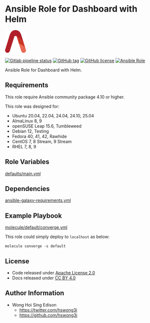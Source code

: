 # Ansible Role for Dashboard with Helm

<a href="https://alvistack.com" title="AlviStack" target="_blank"><img src="/alvistack.svg" height="75" alt="AlviStack"></a>

[![Gitlab pipeline status](https://img.shields.io/gitlab/pipeline/alvistack/ansible-role-kube_dashboard/master)](https://gitlab.com/alvistack/ansible-role-kube_dashboard/-/pipelines)
[![GitHub tag](https://img.shields.io/github/tag/alvistack/ansible-role-kube_dashboard.svg)](https://github.com/alvistack/ansible-role-kube_dashboard/tags)
[![GitHub license](https://img.shields.io/github/license/alvistack/ansible-role-kube_dashboard.svg)](https://github.com/alvistack/ansible-role-kube_dashboard/blob/master/LICENSE)
[![Ansible Role](https://img.shields.io/badge/galaxy-alvistack.kube_dashboard-blue.svg)](https://galaxy.ansible.com/alvistack/kube_dashboard)

Ansible Role for Dashboard with Helm.

## Requirements

This role require Ansible community package 4.10 or higher.

This role was designed for:

- Ubuntu 20.04, 22.04, 24.04, 24.10, 25.04
- AlmaLinux 8, 9
- openSUSE Leap 15.6, Tumbleweed
- Debian 12, Testing
- Fedora 40, 41, 42, Rawhide
- CentOS 7, 8 Stream, 9 Stream
- RHEL 7, 8, 9

## Role Variables

[defaults/main.yml](defaults/main.yml)

## Dependencies

[ansible-galaxy-requirements.yml](ansible-galaxy-requirements.yml)

## Example Playbook

[molecule/default/converge.yml](molecule/default/converge.yml)

This role could simply deploy to `localhost` as below:

    molecule converge -s default

## License

- Code released under [Apache License 2.0](LICENSE)
- Docs released under [CC BY 4.0](http://creativecommons.org/licenses/by/4.0/)

## Author Information

- Wong Hoi Sing Edison
  - <https://twitter.com/hswong3i>
  - <https://github.com/hswong3i>
